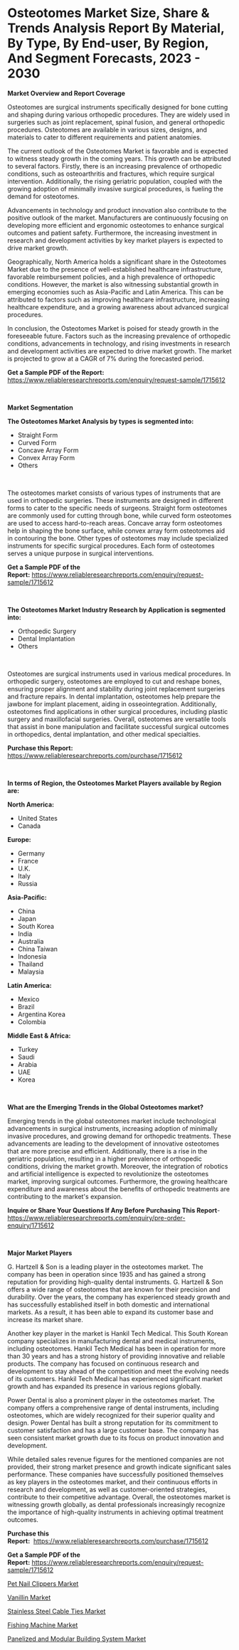 <p><h1>Osteotomes Market Size, Share & Trends Analysis Report By Material, By Type, By End-user, By Region, And Segment Forecasts, 2023 - 2030</h1></p><p><strong>Market Overview and Report Coverage</strong></p>
<p><p>Osteotomes are surgical instruments specifically designed for bone cutting and shaping during various orthopedic procedures. They are widely used in surgeries such as joint replacement, spinal fusion, and general orthopedic procedures. Osteotomes are available in various sizes, designs, and materials to cater to different requirements and patient anatomies.</p><p>The current outlook of the Osteotomes Market is favorable and is expected to witness steady growth in the coming years. This growth can be attributed to several factors. Firstly, there is an increasing prevalence of orthopedic conditions, such as osteoarthritis and fractures, which require surgical intervention. Additionally, the rising geriatric population, coupled with the growing adoption of minimally invasive surgical procedures, is fueling the demand for osteotomes.</p><p>Advancements in technology and product innovation also contribute to the positive outlook of the market. Manufacturers are continuously focusing on developing more efficient and ergonomic osteotomes to enhance surgical outcomes and patient safety. Furthermore, the increasing investment in research and development activities by key market players is expected to drive market growth.</p><p>Geographically, North America holds a significant share in the Osteotomes Market due to the presence of well-established healthcare infrastructure, favorable reimbursement policies, and a high prevalence of orthopedic conditions. However, the market is also witnessing substantial growth in emerging economies such as Asia-Pacific and Latin America. This can be attributed to factors such as improving healthcare infrastructure, increasing healthcare expenditure, and a growing awareness about advanced surgical procedures.</p><p>In conclusion, the Osteotomes Market is poised for steady growth in the foreseeable future. Factors such as the increasing prevalence of orthopedic conditions, advancements in technology, and rising investments in research and development activities are expected to drive market growth. The market is projected to grow at a CAGR of 7% during the forecasted period.</p></p>
<p><strong>Get a Sample PDF of the Report:</strong> <a href="https://www.reliableresearchreports.com/enquiry/request-sample/1715612">https://www.reliableresearchreports.com/enquiry/request-sample/1715612</a></p>
<p>&nbsp;</p>
<p><strong>Market Segmentation</strong></p>
<p><strong>The Osteotomes Market Analysis by types is segmented into:</strong></p>
<p><ul><li>Straight Form</li><li>Curved Form</li><li>Concave Array Form</li><li>Convex Array Form</li><li>Others</li></ul></p>
<p>&nbsp;</p>
<p><p>The osteotomes market consists of various types of instruments that are used in orthopedic surgeries. These instruments are designed in different forms to cater to the specific needs of surgeons. Straight form osteotomes are commonly used for cutting through bone, while curved form osteotomes are used to access hard-to-reach areas. Concave array form osteotomes help in shaping the bone surface, while convex array form osteotomes aid in contouring the bone. Other types of osteotomes may include specialized instruments for specific surgical procedures. Each form of osteotomes serves a unique purpose in surgical interventions.</p></p>
<p><strong>Get a Sample PDF of the Report:</strong>&nbsp;<a href="https://www.reliableresearchreports.com/enquiry/request-sample/1715612">https://www.reliableresearchreports.com/enquiry/request-sample/1715612</a></p>
<p>&nbsp;</p>
<p><strong>The Osteotomes Market Industry Research by Application is segmented into:</strong></p>
<p><ul><li>Orthopedic Surgery</li><li>Dental Implantation</li><li>Others</li></ul></p>
<p>&nbsp;</p>
<p><p>Osteotomes are surgical instruments used in various medical procedures. In orthopedic surgery, osteotomes are employed to cut and reshape bones, ensuring proper alignment and stability during joint replacement surgeries and fracture repairs. In dental implantation, osteotomes help prepare the jawbone for implant placement, aiding in osseointegration. Additionally, osteotomes find applications in other surgical procedures, including plastic surgery and maxillofacial surgeries. Overall, osteotomes are versatile tools that assist in bone manipulation and facilitate successful surgical outcomes in orthopedics, dental implantation, and other medical specialties.</p></p>
<p><strong>Purchase this Report:</strong>&nbsp; <a href="https://www.reliableresearchreports.com/purchase/1715612">https://www.reliableresearchreports.com/purchase/1715612</a></p>
<p>&nbsp;</p>
<p><strong>In terms of Region, the Osteotomes Market Players available by Region are:</strong></p>
<p>
    <p> <strong> North America: </strong>
        <ul>
            <li>United States</li>
            <li>Canada</li>
        </ul>
        </p> 
    <p> <strong> Europe: </strong>
        <ul>
            <li>Germany</li>
            <li>France</li>
            <li>U.K.</li>
            <li>Italy</li>
            <li>Russia</li>
        </ul>
        </p> 
    <p> <strong> Asia-Pacific: </strong>
        <ul>
            <li>China</li>
            <li>Japan</li>
            <li>South Korea</li>
            <li>India</li>
            <li>Australia</li>
            <li>China Taiwan</li>
            <li>Indonesia</li>
            <li>Thailand</li>
            <li>Malaysia</li>
        </ul>
        </p> 
    <p> <strong> Latin America: </strong>
        <ul>
            <li>Mexico</li>
            <li>Brazil</li>
            <li>Argentina Korea</li>
            <li>Colombia</li>
        </ul>
        </p> 
    <p> <strong> Middle East & Africa: </strong>
        <ul>
            <li>Turkey</li>
            <li>Saudi</li>
            <li>Arabia</li>
            <li>UAE</li>
            <li>Korea</li>
        </ul>
    </p>
    </p>
<p>&nbsp;</p>
<p><strong>What are the Emerging Trends in the Global Osteotomes market?</strong></p>
<p><p>Emerging trends in the global osteotomes market include technological advancements in surgical instruments, increasing adoption of minimally invasive procedures, and growing demand for orthopedic treatments. These advancements are leading to the development of innovative osteotomes that are more precise and efficient. Additionally, there is a rise in the geriatric population, resulting in a higher prevalence of orthopedic conditions, driving the market growth. Moreover, the integration of robotics and artificial intelligence is expected to revolutionize the osteotomes market, improving surgical outcomes. Furthermore, the growing healthcare expenditure and awareness about the benefits of orthopedic treatments are contributing to the market's expansion.</p></p>
<p><strong>Inquire or Share Your Questions If Any Before Purchasing This Report</strong>- <a href="https://www.reliableresearchreports.com/enquiry/pre-order-enquiry/1715612">https://www.reliableresearchreports.com/enquiry/pre-order-enquiry/1715612</a></p>
<p>&nbsp;</p>
<p><strong>Major Market Players</strong></p>
<p><p>G. Hartzell & Son is a leading player in the osteotomes market. The company has been in operation since 1935 and has gained a strong reputation for providing high-quality dental instruments. G. Hartzell & Son offers a wide range of osteotomes that are known for their precision and durability. Over the years, the company has experienced steady growth and has successfully established itself in both domestic and international markets. As a result, it has been able to expand its customer base and increase its market share.</p><p>Another key player in the market is Hankil Tech Medical. This South Korean company specializes in manufacturing dental and medical instruments, including osteotomes. Hankil Tech Medical has been in operation for more than 30 years and has a strong history of providing innovative and reliable products. The company has focused on continuous research and development to stay ahead of the competition and meet the evolving needs of its customers. Hankil Tech Medical has experienced significant market growth and has expanded its presence in various regions globally.</p><p>Power Dental is also a prominent player in the osteotomes market. The company offers a comprehensive range of dental instruments, including osteotomes, which are widely recognized for their superior quality and design. Power Dental has built a strong reputation for its commitment to customer satisfaction and has a large customer base. The company has seen consistent market growth due to its focus on product innovation and development.</p><p>While detailed sales revenue figures for the mentioned companies are not provided, their strong market presence and growth indicate significant sales performance. These companies have successfully positioned themselves as key players in the osteotomes market, and their continuous efforts in research and development, as well as customer-oriented strategies, contribute to their competitive advantage. Overall, the osteotomes market is witnessing growth globally, as dental professionals increasingly recognize the importance of high-quality instruments in achieving optimal treatment outcomes.</p></p>
<p><strong>Purchase this Report:</strong>&nbsp;&nbsp;<a href="https://www.reliableresearchreports.com/purchase/1715612">https://www.reliableresearchreports.com/purchase/1715612</a></p>
<p></p>
<p><strong>Get a Sample PDF of the Report:</strong>&nbsp;<a href="https://www.reliableresearchreports.com/enquiry/request-sample/1715612">https://www.reliableresearchreports.com/enquiry/request-sample/1715612</a></p>
<p><p><a href="https://github.com/ruslanpoljakovrd177/Market-Research-Report-List-1/blob/main/pet-nail-clippers-market.md">Pet Nail Clippers Market</a></p><p><a href="https://www.linkedin.com/pulse/vanillin-market-research-report-unlocks-analysis-financial-xzkuf/">Vanillin Market</a></p><p><a href="https://www.linkedin.com/pulse/stainless-steel-cable-ties-market-research-report-unlocks-analysis-r76tf/">Stainless Steel Cable Ties Market</a></p><p><a href="https://github.com/gulaimolin/Market-Research-Report-List-1/blob/main/fishing-machine-market.md">Fishing Machine Market</a></p><p><a href="https://medium.com/@jazminjones30/panelized-and-modular-building-system-market-competitive-analysis-market-trends-and-forecast-to-a3c5e34b2086">Panelized and Modular Building System Market</a></p></p>